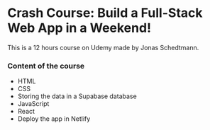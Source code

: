 # Crash Course: Build a Full-Stack Web App in a Weekend!

This is a 12 hours course on Udemy made by Jonas Schedtmann.

### Content of the course

* HTML
* CSS
* Storing the data in a Supabase database
* JavaScript
* React
* Deploy the app in Netlify
